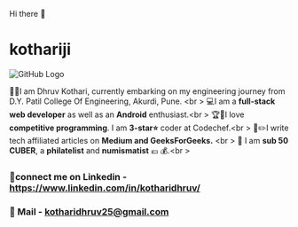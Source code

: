 Hi there 👋

# kothariji
![GitHub Logo](https://github.com/kothariji/kothariji/blob/master/banner.JPG)

👨‍🎓I am Dhruv Kothari, currently embarking on my engineering journey from D.Y. Patil College Of Engineering, Akurdi, Pune. <br \>
💻I am a **full-stack web developer** as well as an **Android** enthusiast.<br \>
🏆🥇I love **competitive programming**. I am **3-star⭐️** coder at Codechef.<br \>
📝✏️I write tech affiliated articles on **Medium and GeeksForGeeks.** <br \>
🙌 I am **sub 50 CUBER**, a **philatelist** and **numismatist** 💷 💰.<br \>

### 🤝connect me on Linkedin - https://www.linkedin.com/in/kotharidhruv/
### 📩 Mail - kotharidhruv25@gmail.com
